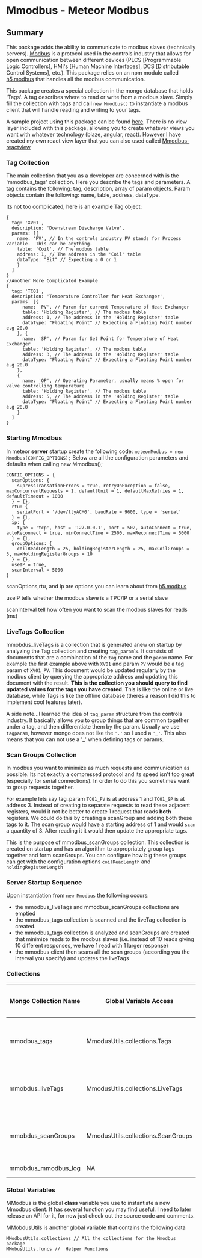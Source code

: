 # Mmodbus - Meteor Modbus

## Summary
This package adds the ability to communicate to modbus slaves (technically servers).  [Modbus](https://en.wikipedia.org/wiki/Modbus) is a protocol used in the controls industry that allows for open communication between different devices (PLCS [Programmable Logic Controllers], HMI's [Human Machine Interfaces], DCS [Distributable Control Systems], etc.). This package relies on an npm module called [h5.modbus](https://github.com/morkai/h5.modbus) that handles all the modbus communication.

This package creates a special collection in the mongo database that holds 'Tags'. A tag describes where to read or write from a modbus slave. Simply fill the collection with tags and call ```new Mmodbus()``` to instantiate a modbus client that will handle reading and writing to your tags.

A sample project using this package can be found [here](#).  There is no view layer included with this package, allowing you to create whatever views you want with whatever technology (blaze, angular, react).  However I have created my own react view layer that you can also used called [Mmodbus-reactview](#)

### Tag Collection
The main collection that you as a developer are concerned with is the 'mmodbus_tags' collection.  Here you describe the tags and parameters.
A tag contains the following: tag, description, array of param objects. Param objects contain the following: name, table, address, dataType.

Its not too complicated, here is an example Tag object:
```
{
  tag: 'XV01',
  description: 'Downstream Discharge Valve',
  params: [{
    name: 'PV', // In the controls industry PV stands for Process Variable.  This can be anything.
    table: 'Coil', // The modbus table
    address: 1, // The address in the 'Coil' table
    dataType: "Bit" // Expecting a 0 or 1
    }
  ]  
}
//Another More Complicated Example
{
  tag: 'TC01',
  description: 'Temperature Controller for Heat Exchanger',
  params: [{
      name: 'PV', // Param for current Temperature of Heat Exchanger
      table: 'Holding Register', // The modbus table
      address: 1, // The address in the 'Holding Register' table
      dataType: "Floating Point" // Expecting a Floating Point number e.g 20.0
    }, {
      name: 'SP', // Param for Set Point for Temperature of Heat Exchanger
      table: 'Holding Register', // The modbus table
      address: 3, // The address in the 'Holding Register' table
      dataType: "Floating Point" // Expecting a Floating Point number e.g 20.0      
    },
    {
      name: 'OP', // Operating Parameter, usually means % open for valve controlling temperature
      table: 'Holding Register', // The modbus table
      address: 5, // The address in the 'Holding Register' table
      dataType: "Floating Point" // Expecting a Floating Point number e.g 20.0      
    }
  ]  
}
```
### Starting Mmodbus
In meteor **server** startup create the following code:
```meteorModbus = new Mmodbus(CONFIG_OPTIONS);```
Below are all the configuration parameters and defaults when calling new Mmodbus();
```
CONFIG_OPTIONS = {
  scanOptions: {
    supressTransationErrors = true, retryOnException = false, maxConcurrentRequests = 1, defaultUnit = 1, defaultMaxRetries = 1, defaultTimeout = 1000
  } = {},
  rtu: {
    serialPort = '/dev/ttyACM0', baudRate = 9600, type = 'serial'
  } = {},
  ip: {
    type = 'tcp', host = '127.0.0.1', port = 502, autoConnect = true, autoReconnect = true, minConnectTime = 2500, maxReconnectTime = 5000
  } = {},
  groupOptions: {
    coilReadLength = 25, holdingRegisterLength = 25, maxCoilGroups = 5, maxHoldingRegisterGroups = 10
  } = {},
  useIP = true,
  scanInterval = 5000
}
```
scanOptions,rtu, and ip are options you can learn about from [h5.modbus](https://github.com/morkai/h5.modbus)

useIP tells whether the modbus slave is a TPC/IP or a serial slave

scanInterval tell how often you want to scan the modbus slaves for reads (ms)

### LiveTags Collection
mmobdus_liveTags is a collection that is generated anew on startup by analyzing the Tag collection and creating ```tag_param```'s. It consists of documents that are a combination of the ```tag``` name and the ```param``` name.  For example the first example above with ```XV01``` and param ```PV``` would be a tag param of ```XV01_PV```. This document would be updated regularly by the modbus client by querying the appropriate address and updating this document with the result. **This is the collection you should query to find updated values for the tags you have created**. This is like the online or live database, while Tags is like the offline database (theres a reason I did this to implement cool features later).

A side note...I learned the idea of ```tag_param``` structure from the controls industry.  It basically allows you to group things that are common together under a tag, and then differentiate them by the param.  Usually we use ```tagparam```, however mongo does not like the ```'.'``` so I used a ```'_'```.  This also means that you can not use a '_' when defining tags or params.

### Scan Groups Collection
In modbus you want to minimize as much requests and communication as possible.  Its not exactly a compressed protocol and its speed isn't too great (especially for serial connections).  In order to do this you sometimes want to group requests together.

For example lets say tag_param ```TC01_PV``` is at address 1 and ```TC01_SP``` is at address 3.  Instead of creating to separate requests to read these adjacent registers, would it not be better to create 1 request that reads **both** registers.  We could do this by creating a scanGroup and adding both these tags to it.  The scan group would have a starting address of 1 and would ```scan``` a quantity of 3.  After reading it it would then update the appropriate tags.

This is the purpose of mmodbus_scanGroups collection.  This collection is created on startup and has an algorithm to appropriately group tags together and form scanGroups. You can configure how big these groups can get with the configuration options ```coilReadLength``` and ```holdingRegisterLength```

### Server Startup Sequence
Upon instantiation from ```new Mmodbus``` the following occurs:
* the mmodbus_liveTags and mmodbus_scanGroups collections are emptied
* the mmodbus_tags collection is scanned and the liveTag collection is created.
* the mmodbus_tags collection is analyzed and scanGroups are created that minimize reads to the modbus slaves (i.e. instead of 10 reads giving 10 different responses, we have 1 read with 1 larger response)
* the mmodbus client then scans all the scan groups (according you the interval you specify) and updates the liveTags

### Collections

| Mongo Collection Name | Global Variable Access            | Data Persists between Startup?  | Purpose                                                             |
| ------------         |----------------                  | -----                          |  ----------------------------------------------------------------- |
| mmodbus_tags          | MmodusUtils.collections.Tags      | Yes                             | Contains all tags and configuration (think of this as an offline db)|
| mmobdus_liveTags      | MmodusUtils.collections.LiveTags  | No                              | Contains the live values of the tags from scanning (live db)        |
| mmobdus_scanGroups    | MmodusUtils.collections.ScanGroups| No                              | Groups continuous tag addresses into scan groups                    |
| mmobdus_mmodbus_log   | NA                                | Yes                             | Persistent log of errors                                            |

### Global Variables
MModbus is the global **class** variable you use to instantiate a new Mmodbus client. It has several function you may find useful.  I need to later release an API for it, for now just check out the source code and comments.

MMobdusUtils is another global variable that contains the following data
```
MModbusUtils.collections // All the collections for the Mmodbus package
MMobusUtils.funcs //  Helper Functions
```
